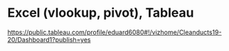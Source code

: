 # Excel (vlookup, pivot), Tableau

https://public.tableau.com/profile/eduard6080#!/vizhome/Cleanducts19-20/Dashboard1?publish=yes
